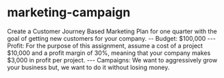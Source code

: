 # marketing-campaign
Create a Customer Journey Based Marketing Plan for one quarter with the goal of getting new customers for your company. -- Budget: $100,000 --- Profit: For the purpose of this assignment, assume a cost of a project $10,000 and a profit margin of 30%, meaning that your company makes $3,000 in profit per project.  --- Campaigns: We want to aggressively grow your business but, we want to do it without losing money.

